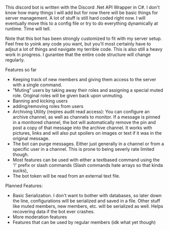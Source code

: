 This discord bot is written with the Discord .Net API Wrapper in C#. I don't know how many things I will add but for now there will be basic things for server management. A lot of stuff is still hard coded right now. I will eventually move this to a config file or try to do everything dynamically at runtime. Time will tell.

Note that this bot has been strongly customized to fit with my server setup. Feel free to yoink any code you want, but you'll most certainly have to adjsut a lot of things and navigate my terrible code. This is also still a heavy work in progress. I gurantee that the entire code structure will change regularly.

Features so far
- Keeping track of new members and giving them access to the server with a single command.
- "Muting" users by taking away their roles and assigning a special muted role. Original roles will be given back upon unmuting.
- Banning and kicking users
- adding/removing roles from users
- Archiving Utility (reqires audit read access): You can configure an archive channel, as well as channels to monitor. If a message is pinned in a monitored channel, the bot will automatically remove the pin and post a copy of that message into the archive channel. It works with pictures, links and will also put spoilers on images or text if it was in the original message.
- The bot can purge messages. Either just generally in a channel or from a specific user in a channel. This is prone to being severly rate limited though.
- Most features can be used with either a textbased command using the '!' prefix or slash commands (Slash commands hate arrays so that kinda sucks),
- The bot token will be read from an external text file.


Planned Features:
- Basic Serialization. I don't want to bother with databases, so later down the line, configurations will be serialized and saved in a file. Other stuff like muted members, new members, etc. will be serialized as well. Helps recovering data if the bot ever crashes.
- More moderation features
- Features that can be used by regular members (idk what yet though)

